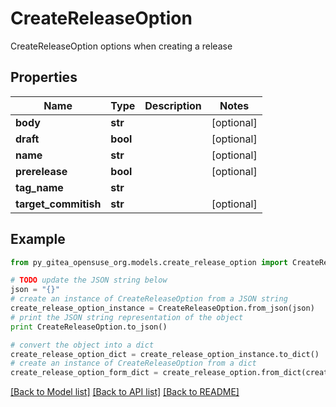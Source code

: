 # CreateReleaseOption

CreateReleaseOption options when creating a release

## Properties

Name | Type | Description | Notes
------------ | ------------- | ------------- | -------------
**body** | **str** |  | [optional] 
**draft** | **bool** |  | [optional] 
**name** | **str** |  | [optional] 
**prerelease** | **bool** |  | [optional] 
**tag_name** | **str** |  | 
**target_commitish** | **str** |  | [optional] 

## Example

```python
from py_gitea_opensuse_org.models.create_release_option import CreateReleaseOption

# TODO update the JSON string below
json = "{}"
# create an instance of CreateReleaseOption from a JSON string
create_release_option_instance = CreateReleaseOption.from_json(json)
# print the JSON string representation of the object
print CreateReleaseOption.to_json()

# convert the object into a dict
create_release_option_dict = create_release_option_instance.to_dict()
# create an instance of CreateReleaseOption from a dict
create_release_option_form_dict = create_release_option.from_dict(create_release_option_dict)
```
[[Back to Model list]](../README.md#documentation-for-models) [[Back to API list]](../README.md#documentation-for-api-endpoints) [[Back to README]](../README.md)


